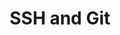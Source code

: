 ---
layout: default
title: SSH and Git
nav_order: 3
has_children: true
permalink: /docs/sshandgit
---